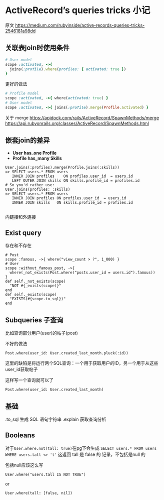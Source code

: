 # ActiveRecord’s queries tricks 小记

原文 https://medium.com/rubyinside/active-records-queries-tricks-2546181a98dd

## 关联表join时使用条件

```ruby
# User model
scope :activated, ->{
  joins(:profile).where(profiles: { activated: true })
}
```

更好的做法 

```ruby
# Profile model
scope :activated, ->{ where(activated: true) }
# User model
scope :activated, ->{ joins(:profile).merge(Profile.activated) }
```

关于 merge
https://apidock.com/rails/ActiveRecord/SpawnMethods/merge
https://api.rubyonrails.org/classes/ActiveRecord/SpawnMethods.html

## 嵌套join的差异

* **User has_one Profile**
* **Profile has_many Skills**


```
User.joins(:profiles).merge(Profile.joins(:skills))
=> SELECT users.* FROM users 
   INNER JOIN profiles    ON profiles.user_id  = users.id
   LEFT OUTER JOIN skills ON skills.profile_id = profiles.id
# So you'd rather use:
User.joins(profiles: :skills)
=> SELECT users.* FROM users 
   INNER JOIN profiles ON profiles.user_id  = users.id
   INNER JOIN skills   ON skills.profile_id = profiles.id
   
```

内链接和外连接


## Exist query

存在和不存在

```
# Post
scope :famous, ->{ where("view_count > ?", 1_000) }
# User
scope :without_famous_post, ->{
  where(_not_exists(Post.where("posts.user_id = users.id").famous))
}
def self._not_exists(scope)
  "NOT #{_exists(scope)}"
end
def self._exists(scope)
  "EXISTS(#{scope.to_sql})"
end
```

## Subqueries 子查询

比如查询部分用户(user)的帖子(post)

不好的做法

```
Post.where(user_id: User.created_last_month.pluck(:id))
```

这里的缺陷是将运行两个SQL查询：一个用于获取用户的ID，另一个用于从这些user_id获取帖子

这样写一个查询就可以了
```
Post.where(user_id: User.created_last_month)
```


## 基础

.to_sql 生成 SQL 语句字符串
.explain 获取查询分析

## Booleans

对于`User.where.not(tall: true)`在pg下会生成
`SELECT users.* FROM users WHERE users.tall <> 't'` 
这返回 tall 是 false 的 记录，不包括是null 的

包括null应该这么写

```
User.where("users.tall IS NOT TRUE")
```
or 
```
User.where(tall: [false, nil])
```